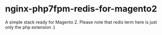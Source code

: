# nginx-php7fpm-redis-for-magento2
A simple stack ready for Magento 2. Please note that redis term here is just only the php extension :)
